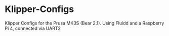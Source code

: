 # Klipper-Configs
Klipper Configs for the Prusa MK3S (Bear 2.1). Using Fluidd and a Raspberry Pi 4, connected via UART2
